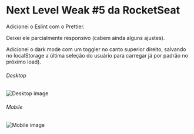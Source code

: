 # Next Level Weak #5 da RocketSeat

Adicionei o Eslint com o Prettier.

Deixei ele parcialmente responsivo (cabem ainda alguns ajustes).

Adicionei o dark mode com um toggler no canto superior direito, salvando no localStorage a última seleção do usuário para carregar já por padrão no próximo load).

###### Desktop

![Desktop image](https://github.com/VagnerNico/nlw5react/tree/master/repo_images/desktop.gif)

###### Mobile

![Mobile image](https://github.com/VagnerNico/nlw5react/tree/master/repo_images/mobile.gif)
